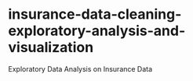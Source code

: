 # insurance-data-cleaning-exploratory-analysis-and-visualization
Exploratory Data Analysis on Insurance Data
